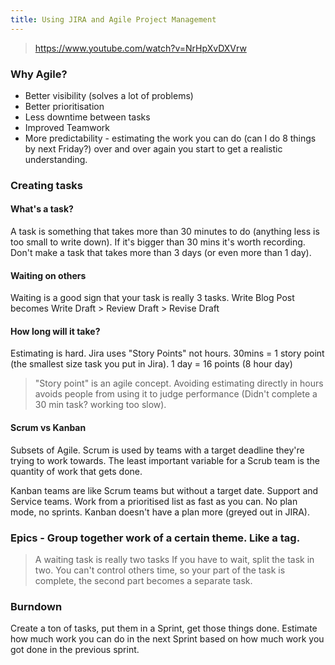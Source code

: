 ```yaml
---
title: Using JIRA and Agile Project Management
---
```

> https://www.youtube.com/watch?v=NrHpXvDXVrw

### Why Agile?

- Better visibility (solves a lot of problems)
- Better prioritisation
- Less downtime between tasks
- Improved Teamwork
- More predictability - estimating the work you can do (can I do 8 things by next Friday?) over and over again you start to get a realistic understanding.

### Creating tasks
#### What's a task?
A task is something that takes more than 30 minutes to do (anything less is too small to write down). If it's bigger than 30 mins it's worth recording. Don't make a task that takes more than 3 days (or even more than 1 day).

#### Waiting on others
Waiting is a good sign that your task is really 3 tasks.
Write Blog Post becomes Write Draft > Review Draft > Revise Draft

#### How long will it take?
Estimating is hard. Jira uses "Story Points" not hours. 
30mins = 1 story point (the smallest size task you put in Jira).
1 day = 16 points (8 hour day)

> "Story point" is an agile concept. Avoiding estimating directly in hours avoids people from using it to judge performance (Didn't complete a 30 min task? working too slow).

#### Scrum vs Kanban
Subsets of Agile. Scrum is used by teams with a target deadline they're trying to work towards. The least important variable for a Scrub team is the quantity of work that gets done.

Kanban teams are like Scrum teams but without a target date. Support and Service teams. Work from a prioritised list as fast as you can. No plan mode, no sprints. Kanban doesn't have a plan more (greyed out in JIRA).

### Epics - Group together work of a certain theme. Like a tag.
> A waiting task is really two tasks
If you have to wait, split the task in two. You can't control others time, so your part of the task is complete, the second part becomes a separate task.

### Burndown
Create a ton of tasks, put them in a Sprint, get those things done.
Estimate how much work you can do in the next Sprint based on how much work you got done in the previous sprint.
